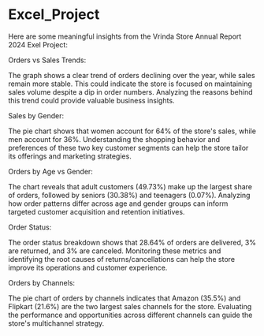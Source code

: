 # Excel_Project
Here are some meaningful insights from the Vrinda Store Annual Report 2024 Exel Project:

Orders vs Sales Trends:

The graph shows a clear trend of orders declining over the year, while sales remain more stable.
This could indicate the store is focused on maintaining sales volume despite a dip in order numbers.
Analyzing the reasons behind this trend could provide valuable business insights.

Sales by Gender:

The pie chart shows that women account for 64% of the store's sales, while men account for 36%.
Understanding the shopping behavior and preferences of these two key customer segments can help the store tailor its offerings and marketing strategies.

Orders by Age vs Gender:

The chart reveals that adult customers (49.73%) make up the largest share of orders, followed by seniors (30.38%) and teenagers (0.07%).
Analyzing how order patterns differ across age and gender groups can inform targeted customer acquisition and retention initiatives.

Order Status:

The order status breakdown shows that 28.64% of orders are delivered, 3% are returned, and 3% are canceled.
Monitoring these metrics and identifying the root causes of returns/cancellations can help the store improve its operations and customer experience.

Orders by Channels:

The pie chart of orders by channels indicates that Amazon (35.5%) and Flipkart (21.6%) are the two largest sales channels for the store.
Evaluating the performance and opportunities across different channels can guide the store's multichannel strategy.
